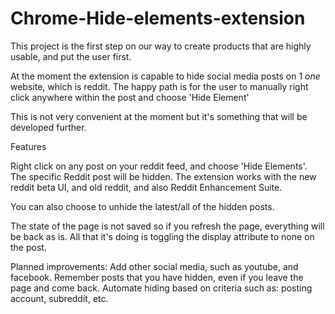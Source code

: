 # Chrome-Hide-elements-extension

This project is the first step on our way to create products that are highly usable, and put the user first.

At the moment the extension is capable to hide social media posts on 1 *one* website, which is reddit.
The happy path is for the user to manually right click anywhere within the post and choose 'Hide Element'

This is not very convenient at the moment but it's something that will be developed further.

Features

Right click on any post on your reddit feed, and choose 'Hide Elements'. The specific Reddit post will be hidden.
The extension works with the new reddit beta UI, and old reddit, and also Reddit Enhancement Suite.

You can also choose to unhide the latest/all of the hidden posts.

The state of the page is not saved so if you refresh the page, everything will be back as is.
All that it's doing is toggling the display attribute to none on the post.

Planned improvements:
Add other social media, such as youtube, and facebook.
Remember posts that you have hidden, even if you leave the page and come back.
Automate hiding based on criteria such as: posting account, subreddit, etc.
